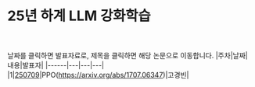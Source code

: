 25년 하계 LLM 강화학습
============================
<br><br>
날짜를 클릭하면 발표자료로, 제목을 클릭하면 해당 논문으로 이동합니다.
|주차|날짜|내용|발표자|
|------|---|---|---|
|1|[250709](https://github.com/ssu-humane/Study/blob/main/25%EB%85%84%20%ED%95%98%EA%B3%84%20LLM%20%EA%B0%95%ED%99%94%ED%95%99%EC%8A%B5/20250709_Proximal%20Policy%20Optimization%20Algorithms_%E1%84%80%E1%85%A9%E1%84%80%E1%85%A7%E1%86%BC%E1%84%87%E1%85%B5%E1%86%AB.pdf)|PPO(https://arxiv.org/abs/1707.06347)|고경빈|
<br>

